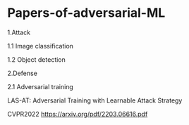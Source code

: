 # Papers-of-adversarial-ML
1.Attack

1.1 Image classification

1.2 Object detection

2.Defense

2.1 Adversarial training

LAS-AT: Adversarial Training with Learnable Attack Strategy

CVPR2022 https://arxiv.org/pdf/2203.06616.pdf


